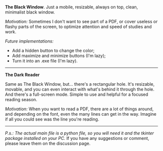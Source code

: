 **The Black Window**. 
Just a mobile, resizable, always on top, clean, minimalist black window.

_Motivation:_ Sometimes I don't want to see part of a PDF, or cover useless or flashy parts of the screen, to optimize attention and speed of studies and work.

_Future implementations:_
- Add a hidden button to change the color;
- Add maximize and minimize buttons (I'm lazy);
- Turn it into an .exe file (I'm lazy).

------------------------------------------------------

**The Dark Reader**

Same as The Black Window, but... there's a rectangular hole. It's resizable, movable, and you can even interact with what's behind it through the hole. And there's a full-screen mode. Simple to use and helpful for a focused reading season.

_Motivation:_ When you want to read a PDF, there are a lot of things around, and depending on the font, even the many lines can get in the way. Imagine if all you could see was the line you're reading.

------------------------------------------------------

_P.s.: The actual main file is a python file, so you will need it and the tkinter package installed on your PC._
If you have any suggestions or comment, please leave them on the discussion page.
